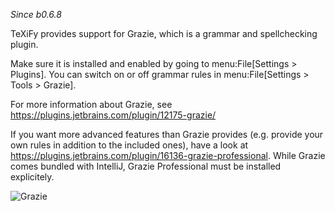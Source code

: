 _Since b0.6.8_

TeXiFy provides support for Grazie, which is a grammar and spellchecking plugin.

Make sure it is installed and enabled by going to menu:File[Settings > Plugins].
You can switch on or off grammar rules in menu:File[Settings > Tools > Grazie].

For more information about Grazie, see https://plugins.jetbrains.com/plugin/12175-grazie/

If you want more advanced features than Grazie provides (e.g. provide your own rules in addition to the included ones), have a look at https://plugins.jetbrains.com/plugin/16136-grazie-professional. While Grazie comes bundled with IntelliJ, Grazie Professional must be installed explicitely.

![Grazie](https://raw.githubusercontent.com/wiki/Hannah-Sten/TeXiFy-IDEA/Writing/grazie.png)
